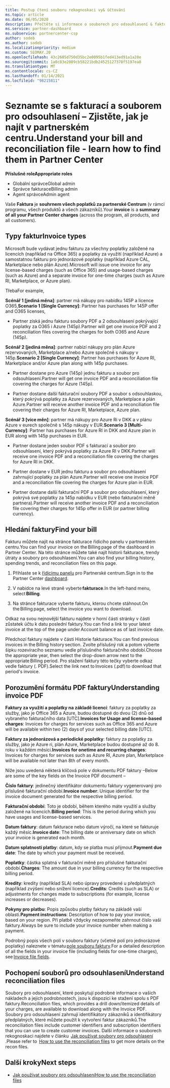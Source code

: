 ```yaml
---
title: Postup čtení souboru rekognoskaci vy& účtování
ms.topic: article
ms.date: 06/05/2020
description: Přečtěte si informace o souborech pro odsouhlasení & faktury. Na faktuře se v rámci programu, produktů a zákazníků zobrazí poplatky za partnerské Centrum za toto měsíční období.
ms.service: partner-dashboard
ms.subservice: partnercenter-csp
author: sodeb
ms.author: sodeb
ms.localizationpriority: medium
ms.custom: SEOMAY.20
ms.openlocfilehash: 43c2605d750d35bc2e0095b1fed413ed91a1a28e
ms.sourcegitcommit: 1a0c83e2089cb58221bdb24525127378f5197ea8
ms.translationtype: MT
ms.contentlocale: cs-CZ
ms.lasthandoff: 01/14/2021
ms.locfileid: "98215811"
---
```

# <a name="understand-your-bill-and-reconciliation-file---learn-how-to-find-them-in-partner-center"></a><span data-ttu-id="f5daf-104">Seznamte se s fakturací a souborem pro odsouhlasení – Zjistěte, jak je najít v partnerském centru.</span><span class="sxs-lookup"><span data-stu-id="f5daf-104">Understand your bill and reconciliation file - learn how to find them in Partner Center</span></span>


<span data-ttu-id="f5daf-105">**Příslušné role**</span><span class="sxs-lookup"><span data-stu-id="f5daf-105">**Appropriate roles**</span></span>

- <span data-ttu-id="f5daf-106">Globální správce</span><span class="sxs-lookup"><span data-stu-id="f5daf-106">Global admin</span></span>
- <span data-ttu-id="f5daf-107">Správce fakturace</span><span class="sxs-lookup"><span data-stu-id="f5daf-107">Billing admin</span></span>
- <span data-ttu-id="f5daf-108">Agent správce</span><span class="sxs-lookup"><span data-stu-id="f5daf-108">Admin agent</span></span>


<span data-ttu-id="f5daf-109">Vaše **Faktura** je **souhrnem všech poplatků za partnerské Centrum** (v rámci programu, všech produktů a všech zákazníků).</span><span class="sxs-lookup"><span data-stu-id="f5daf-109">Your **invoice** is a **summary of all your Partner Center charges** (across the program, all products, and all customers).</span></span> 

## <a name="invoice-types"></a><span data-ttu-id="f5daf-110">Typy faktur</span><span class="sxs-lookup"><span data-stu-id="f5daf-110">Invoice types</span></span>

<span data-ttu-id="f5daf-111">Microsoft bude vydávat jednu fakturu za všechny poplatky založené na licencích (například na Office 365) a poplatky za využití (například Azure) a samostatnou fakturu pro jednorázové poplatky (například Azure CAL, Marketplace nebo plán Azure).</span><span class="sxs-lookup"><span data-stu-id="f5daf-111">Microsoft will issue one invoice for any license-based charges (such as Office 365) and usage-based charges (such as Azure) and a separate invoice for one-time charges (such as Azure RI, Marketplace, or Azure plan).</span></span>

<span data-ttu-id="f5daf-112">Třeba</span><span class="sxs-lookup"><span data-stu-id="f5daf-112">For example,</span></span>  

<span data-ttu-id="f5daf-113">**Scénář 1 [jediná měna]**: partner má nákupy pro nabídku 145P a licence O365,</span><span class="sxs-lookup"><span data-stu-id="f5daf-113">**Scenario 1 [Single Currency]**: Partner has purchases for 145P offer and O365 licenses,</span></span>  

- <span data-ttu-id="f5daf-114">Partner získá jednu fakturu soubory PDF a 2 odsouhlasení pokrývající poplatky za O365 i Azure (145p).</span><span class="sxs-lookup"><span data-stu-id="f5daf-114">Partner will get one invoice PDF and 2 reconciliation files covering the charges for both O365 and Azure (145p).</span></span>  

<span data-ttu-id="f5daf-115">**Scénář 2 [jediná měna]**: partner nabízí nákupy pro plán Azure rezervovaných, Marketplace a/nebo Azure společně s nákupy v 145p.</span><span class="sxs-lookup"><span data-stu-id="f5daf-115">**Scenario 2 [Single Currency]**: Partner has purchases for Azure RI, Marketplace and/or Azure plan along with 145p purchases.</span></span>

- <span data-ttu-id="f5daf-116">Partner dostane pro Azure (145p) jednu fakturu a soubor pro odsouhlasení.</span><span class="sxs-lookup"><span data-stu-id="f5daf-116">Partner will get one invoice PDF and a reconciliation file covering the charges for Azure (145p).</span></span> 

- <span data-ttu-id="f5daf-117">Partner dostane další fakturační soubory PDF a soubor s odsouhlaskou, který pokrývá poplatky za Azure rezervovaných, Marketplace a plán Azure.</span><span class="sxs-lookup"><span data-stu-id="f5daf-117">Partner will receive another invoice PDF and a reconciliation file covering their charges for Azure RI, Marketplace, Azure plan.</span></span> 

<span data-ttu-id="f5daf-118">**Scénář 3 [více měn]**: partner má nákupy pro Azure Ri v DKK a v plánu Azure v eurech společně s 145p nákupy v EUR.</span><span class="sxs-lookup"><span data-stu-id="f5daf-118">**Scenario 3 [Multi-Currency]**: Partner has purchases for Azure RI in DKK and Azure plan in EUR along with 145p purchases in EUR.</span></span>

- <span data-ttu-id="f5daf-119">Partner dostane jeden soubor PDF s fakturací a soubor pro odsouhlasení, který pokrývá poplatky za Azure RI v DKK.</span><span class="sxs-lookup"><span data-stu-id="f5daf-119">Partner will receive one invoice PDF and a reconciliation file covering the charges for Azure RI in DKK.</span></span> 

- <span data-ttu-id="f5daf-120">Partner dostane v EUR jednu fakturu a soubor pro odsouhlasení zahrnující poplatky za plán Azure.</span><span class="sxs-lookup"><span data-stu-id="f5daf-120">Partner will receive one invoice PDF and a reconciliation file covering the charges for Azure plan in EUR.</span></span> 

- <span data-ttu-id="f5daf-121">Partner dostane další fakturační PDF a soubor pro odsouhlasení, který pokrývá své poplatky za 145p nabídku v EUR (nebo fakturační měně partnera).</span><span class="sxs-lookup"><span data-stu-id="f5daf-121">Partner will receive another invoice PDF and a reconciliation file covering their charges for 145p offer in EUR (or partner billing currency).</span></span> 

## <a name="find-your-bill"></a><span data-ttu-id="f5daf-122">Hledání faktury</span><span class="sxs-lookup"><span data-stu-id="f5daf-122">Find your bill</span></span> 

<span data-ttu-id="f5daf-123">Fakturu můžete najít na stránce fakturace řídicího panelu v partnerském centru.</span><span class="sxs-lookup"><span data-stu-id="f5daf-123">You can find your invoice on the Billing page of the dashboard in Partner Center.</span></span> <span data-ttu-id="f5daf-124">Na této stránce můžete také najít historii fakturace, trendy útraty a soubory pro odsouhlasení.</span><span class="sxs-lookup"><span data-stu-id="f5daf-124">You can also find your billing history, spending trends, and reconciliation files on this page.</span></span> 

1. <span data-ttu-id="f5daf-125">Přihlaste se k [řídicímu panelu](https://partner.microsoft.com/dashboard/home) pro Partnerské centrum.</span><span class="sxs-lookup"><span data-stu-id="f5daf-125">Sign in to the Partner Center [dashboard](https://partner.microsoft.com/dashboard/home).</span></span> 

2. <span data-ttu-id="f5daf-126">V nabídce na levé straně vyberte **fakturace**.</span><span class="sxs-lookup"><span data-stu-id="f5daf-126">In the left-hand menu, select **Billing**.</span></span> 

3. <span data-ttu-id="f5daf-127">Na stránce fakturace vyberte fakturu, kterou chcete stáhnout.</span><span class="sxs-lookup"><span data-stu-id="f5daf-127">On the Billing page, select the invoice you want to download.</span></span> 

<span data-ttu-id="f5daf-128">Odkaz na svou nejnovější fakturu najdete v horní části stránky v části zůstatek účtu k datu poslední faktury.</span><span class="sxs-lookup"><span data-stu-id="f5daf-128">You can find a link to your latest invoice at the top of the page under Account balance as of last invoice date.</span></span> 

<span data-ttu-id="f5daf-129">Předchozí faktury najdete v části Historie fakturace.</span><span class="sxs-lookup"><span data-stu-id="f5daf-129">You can find previous invoices in the Billing history section.</span></span> <span data-ttu-id="f5daf-130">Zvolte příslušný rok a potom vyberte šipku rozevíracího seznamu vedle příslušného fakturačního období.</span><span class="sxs-lookup"><span data-stu-id="f5daf-130">Choose the appropriate year, then select the drop-down arrow next to the appropriate Billing period.</span></span> <span data-ttu-id="f5daf-131">Pro stažení faktury této tečky vyberte odkaz vedle faktury (. PDF).</span><span class="sxs-lookup"><span data-stu-id="f5daf-131">Select the link next to Invoices (.pdf) to download that period's invoice.</span></span> 

## <a name="understanding-invoice-pdf"></a><span data-ttu-id="f5daf-132">Porozumění formátu PDF faktury</span><span class="sxs-lookup"><span data-stu-id="f5daf-132">Understanding invoice PDF</span></span> 

<span data-ttu-id="f5daf-133">**Faktury za využití a poplatky na základě licencí**: faktury za poplatky za služby, jako je Office 365 a Azure, budou dostupné do dvou (2) dnů od vybraného fakturačního data [UTC].</span><span class="sxs-lookup"><span data-stu-id="f5daf-133">**Invoices for Usage and license-based charges**: Invoices for charges for services such as Office 365 and Azure will be available within two (2) days of your selected billing date [UTC].</span></span>  

<span data-ttu-id="f5daf-134">**Faktury za jednorázová a periodické poplatky**: faktury za poplatky za služby, jako je Azure ri, plán Azure, Marketplace budou dostupné až do 8. roku v každém měsíci.</span><span class="sxs-lookup"><span data-stu-id="f5daf-134">**Invoices for onetime and recurring charges**: Invoices for charges for services such as Azure RI, Azure plan, Marketplace will be available not later than 8th of every month.</span></span>  

<span data-ttu-id="f5daf-135">Níže jsou uvedená některá klíčová pole v dokumentu PDF faktury –</span><span class="sxs-lookup"><span data-stu-id="f5daf-135">Below are some of the key fields on the Invoice PDF document –</span></span>

<span data-ttu-id="f5daf-136">**Číslo faktury**: jedinečný identifikátor dokumentu faktury vygenerovaný pro příslušné fakturační období.</span><span class="sxs-lookup"><span data-stu-id="f5daf-136">**Invoice number**: Unique identifier for the invoice document generated for the respective billing period.</span></span> 

<span data-ttu-id="f5daf-137">**Fakturační období**: Toto je období, během kterého máte využití a služby založené na licencích.</span><span class="sxs-lookup"><span data-stu-id="f5daf-137">**Billing period**: This is the period during which you have usages and license-based services.</span></span> 

<span data-ttu-id="f5daf-138">**Datum faktury**: datum fakturace nebo datum výročí, na které se fakturuje každý měsíc.</span><span class="sxs-lookup"><span data-stu-id="f5daf-138">**Invoice date**: The billing date or anniversary date on which your invoice is generated each month.</span></span> 

<span data-ttu-id="f5daf-139">**Datum splatnosti platby**: datum, kdy se platba musí přijmout.</span><span class="sxs-lookup"><span data-stu-id="f5daf-139">**Payment due date**: The date by which your payment must be received.</span></span> 

<span data-ttu-id="f5daf-140">**Poplatky**: částka splatná v fakturační měně pro příslušné fakturační období.</span><span class="sxs-lookup"><span data-stu-id="f5daf-140">**Charges**: The amount due in your billing currency for the respective billing period.</span></span> 

<span data-ttu-id="f5daf-141">**Kredity**: kredity (například SLA) nebo úpravy provedené u předplatných (například zvýšení nebo snížení licence).</span><span class="sxs-lookup"><span data-stu-id="f5daf-141">**Credits**: Credits (such as SLA) or adjustments for changes made to subscriptions (for example, license increases or decreases).</span></span> 

<span data-ttu-id="f5daf-142">**Pokyny pro platbu**: Popis způsobu platby faktury na základě vaší oblasti.</span><span class="sxs-lookup"><span data-stu-id="f5daf-142">**Payment instructions**: Description of how to pay your invoice, based on your region.</span></span> <span data-ttu-id="f5daf-143">Při platbě vždycky nezapomeňte zahrnout číslo vaší faktury.</span><span class="sxs-lookup"><span data-stu-id="f5daf-143">Always be sure to include your invoice number when making a payment.</span></span> 

<span data-ttu-id="f5daf-144">Podrobný popis všech polí v souboru faktury (včetně polí pro jednorázové poplatky) naleznete v tématu [pole souboru faktury](invoice-file.md).</span><span class="sxs-lookup"><span data-stu-id="f5daf-144">For a detailed description of all the fields in your invoice file (including fields for one-time charges), see [Invoice file fields](invoice-file.md).</span></span> 

## <a name="understand-reconciliation-files"></a><span data-ttu-id="f5daf-145">Pochopení souborů pro odsouhlasení</span><span class="sxs-lookup"><span data-stu-id="f5daf-145">Understand reconciliation files</span></span>

 <span data-ttu-id="f5daf-146">Soubory pro odsouhlasení, které poskytují podrobné informace o vašich nákladech a jejich podrobnostech, jsou k dispozici ke stažení spolu s PDF faktury.</span><span class="sxs-lookup"><span data-stu-id="f5daf-146">Reconciliation files, which provides a drill down/itemized details of your charges, are available to download along with the Invoice PDF.</span></span> <span data-ttu-id="f5daf-147">Soubory pro odsouhlasení zahrnují identifikátory zákazníků a identifikátory předplatných, které můžete použít k vytvoření faktur zákazníků.</span><span class="sxs-lookup"><span data-stu-id="f5daf-147">The reconciliation files include customer identifiers and subscription identifiers that you can use to create customer invoices.</span></span> <span data-ttu-id="f5daf-148">Další informace o souborech rekognoskaci najdete v článku  [Jak používat soubory pro odsouhlasení](use-the-reconciliation-files.md) .</span><span class="sxs-lookup"><span data-stu-id="f5daf-148">Please refer to  [How to use the reconciliation files](use-the-reconciliation-files.md) to get more details on the recon files.</span></span> 

## <a name="next-steps"></a><span data-ttu-id="f5daf-149">Další kroky</span><span class="sxs-lookup"><span data-stu-id="f5daf-149">Next steps</span></span>

- [<span data-ttu-id="f5daf-150">Jak používat soubory pro odsouhlasení</span><span class="sxs-lookup"><span data-stu-id="f5daf-150">How to use the reconciliation files</span></span>](use-the-reconciliation-files.md)